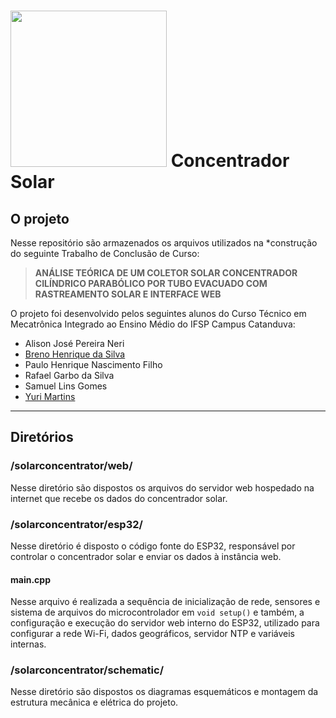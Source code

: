 # <img src="https://concentradorsolar.vercel.app/files/images/gota.png" width="250" height="250" /> Concentrador Solar

## O projeto

Nesse repositório são armazenados os arquivos utilizados na *construção do seguinte Trabalho de Conclusão de Curso:

> **ANÁLISE TEÓRICA DE UM COLETOR SOLAR CONCENTRADOR CILÍNDRICO PARABÓLICO POR TUBO EVACUADO COM RASTREAMENTO SOLAR E INTERFACE WEB**


O projeto foi desenvolvido pelos seguintes alunos do Curso Técnico em Mecatrônica Integrado ao Ensino Médio do IFSP Campus Catanduva:

- Alison José Pereira Neri
- [Breno Henrique da Silva](http://github.com/br3n0henrique "Breno Henrique da Silva")
- Paulo Henrique Nascimento Filho
- Rafael Garbo da Silva
- Samuel Lins Gomes
- [Yuri Martins](http://github.com/Stecken "Yuri Martins")

------------

## Diretórios
###  /solarconcentrator/web/
Nesse diretório são dispostos os arquivos do servidor web hospedado na internet que recebe os dados do concentrador solar.


### /solarconcentrator/esp32/
Nesse diretório é disposto o código fonte do ESP32, responsável por controlar o concentrador solar e enviar os dados à instância web.
#### main.cpp
Nesse arquivo é realizada a sequência de inicialização de rede, sensores e sistema de arquivos do microcontrolador em ```void setup()``` e também, a configuração e execução do servidor web interno do ESP32, utilizado para configurar a rede Wi-Fi, dados geográficos, servidor NTP e variáveis internas.

### /solarconcentrator/schematic/
Nesse diretório são dispostos os diagramas esquemáticos e montagem da estrutura mecânica e elétrica do projeto.

